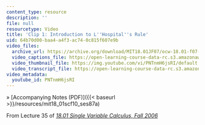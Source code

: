 ```yaml
---
content_type: resource
description: ''
file: null
resourcetype: Video
title: 'Clip 1: Introduction to L''Hospital''s Rule'
uid: 64b70d00-baa4-a4f3-ac74-0c815f607e9b
video_files:
  archive_url: https://archive.org/download/MIT18.01JF07/ocw-18.01-f07-lec35_300k.mp4
  video_captions_file: https://open-learning-course-data-rc.s3.amazonaws.com/18-01sc-single-variable-calculus-fall-2010/e0e7b98d2f1d57139669071cb3ccb18d_PNTnmH6jsRI.vtt
  video_thumbnail_file: https://img.youtube.com/vi/PNTnmH6jsRI/default.jpg
  video_transcript_file: https://open-learning-course-data-rc.s3.amazonaws.com/18-01sc-single-variable-calculus-fall-2010/d0336184bc03d71cb0c9c94bcdbd36f5_PNTnmH6jsRI.pdf
video_metadata:
  youtube_id: PNTnmH6jsRI
---
```


» [Accompanying Notes (PDF)]({{< baseurl >}}/resources/mit18_01scf10_ses87a)

From Lecture 35 of [_18.01 Single Variable Calculus, Fall 2006_](/courses/18-01-single-variable-calculus-fall-2006/pages/video-lectures)